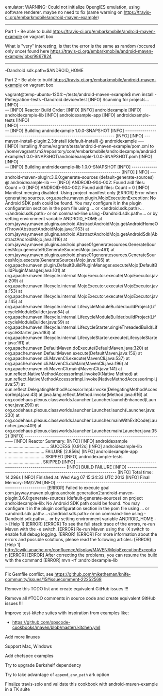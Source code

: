 
emulator: WARNING: Could not initialize OpenglES emulation, using software renderer.
maybe no need to fix (same warning on https://travis-ci.org/embarkmobile/android-maven-example)

---

Part 1 - Be able to build https://travis-ci.org/embarkmobile/android-maven-example on vagrant box


What is "very" interesting, is that the error is the same as random (occured only once) found here
https://travis-ci.org/embarkmobile/android-maven-example/jobs/9867824

--------

-Dandroid.sdk.path=$ANDROID_HOME

Part 2 - Be able to build https://travis-ci.org/embarkmobile/android-maven-example on vagrant box

vagrant@temp-ubuntu-1204:~/tests/android-maven-example$ mvn install -Pintegration-tests -Dandroid.device=test
[INFO] Scanning for projects...
[INFO] ------------------------------------------------------------------------
[INFO] Reactor Build Order:
[INFO] 
[INFO] androidexample
[INFO] androidexample-lib
[INFO] androidexample-app
[INFO] androidexample-tests
[INFO]                                                                         
[INFO] ------------------------------------------------------------------------
[INFO] Building androidexample 1.0.0-SNAPSHOT
[INFO] ------------------------------------------------------------------------
[INFO] 
[INFO] --- maven-install-plugin:2.3:install (default-install) @ androidexample ---
[INFO] Installing /home/vagrant/tests/android-maven-example/pom.xml to /home/vagrant/.m2/repository/com/embarkmobile/androidexample/androidexample/1.0.0-SNAPSHOT/androidexample-1.0.0-SNAPSHOT.pom
[INFO]                                                                         
[INFO] ------------------------------------------------------------------------
[INFO] Building androidexample-lib 1.0.0-SNAPSHOT
[INFO] ------------------------------------------------------------------------
[INFO] 
[INFO] --- android-maven-plugin:3.6.0:generate-sources (default-generate-sources) @ androidexample-lib ---
[INFO] ANDROID-904-002: Found aidl files: Count = 0
[INFO] ANDROID-904-002: Found aidl files: Count = 0
[INFO] Manifest merging disabled. Using project manifest only
[ERROR] Error when generating sources.
org.apache.maven.plugin.MojoExecutionException: No Android SDK path could be found. You may configure it in the plugin configuration section in the pom file using <sdk><path>...</path></sdk> or <properties><android.sdk.path>...</android.sdk.path></properties> or on command-line using -Dandroid.sdk.path=... or by setting environment variable ANDROID_HOME
	at com.jayway.maven.plugins.android.AbstractAndroidMojo.getAndroidHomeOrThrow(AbstractAndroidMojo.java:1163)
	at com.jayway.maven.plugins.android.AbstractAndroidMojo.getAndroidSdk(AbstractAndroidMojo.java:1116)
	at com.jayway.maven.plugins.android.phase01generatesources.GenerateSourcesMojo.generateR(GenerateSourcesMojo.java:461)
	at com.jayway.maven.plugins.android.phase01generatesources.GenerateSourcesMojo.execute(GenerateSourcesMojo.java:195)
	at org.apache.maven.plugin.DefaultBuildPluginManager.executeMojo(DefaultBuildPluginManager.java:101)
	at org.apache.maven.lifecycle.internal.MojoExecutor.execute(MojoExecutor.java:209)
	at org.apache.maven.lifecycle.internal.MojoExecutor.execute(MojoExecutor.java:153)
	at org.apache.maven.lifecycle.internal.MojoExecutor.execute(MojoExecutor.java:145)
	at org.apache.maven.lifecycle.internal.LifecycleModuleBuilder.buildProject(LifecycleModuleBuilder.java:84)
	at org.apache.maven.lifecycle.internal.LifecycleModuleBuilder.buildProject(LifecycleModuleBuilder.java:59)
	at org.apache.maven.lifecycle.internal.LifecycleStarter.singleThreadedBuild(LifecycleStarter.java:183)
	at org.apache.maven.lifecycle.internal.LifecycleStarter.execute(LifecycleStarter.java:161)
	at org.apache.maven.DefaultMaven.doExecute(DefaultMaven.java:320)
	at org.apache.maven.DefaultMaven.execute(DefaultMaven.java:156)
	at org.apache.maven.cli.MavenCli.execute(MavenCli.java:537)
	at org.apache.maven.cli.MavenCli.doMain(MavenCli.java:196)
	at org.apache.maven.cli.MavenCli.main(MavenCli.java:141)
	at sun.reflect.NativeMethodAccessorImpl.invoke0(Native Method)
	at sun.reflect.NativeMethodAccessorImpl.invoke(NativeMethodAccessorImpl.java:57)
	at sun.reflect.DelegatingMethodAccessorImpl.invoke(DelegatingMethodAccessorImpl.java:43)
	at java.lang.reflect.Method.invoke(Method.java:616)
	at org.codehaus.plexus.classworlds.launcher.Launcher.launchEnhanced(Launcher.java:290)
	at org.codehaus.plexus.classworlds.launcher.Launcher.launch(Launcher.java:230)
	at org.codehaus.plexus.classworlds.launcher.Launcher.mainWithExitCode(Launcher.java:409)
	at org.codehaus.plexus.classworlds.launcher.Launcher.main(Launcher.java:352)
[INFO] ------------------------------------------------------------------------
[INFO] Reactor Summary:
[INFO] 
[INFO] androidexample .................................... SUCCESS [0.912s]
[INFO] androidexample-lib ................................ FAILURE [2.856s]
[INFO] androidexample-app ................................ SKIPPED
[INFO] androidexample-tests .............................. SKIPPED
[INFO] ------------------------------------------------------------------------
[INFO] BUILD FAILURE
[INFO] ------------------------------------------------------------------------
[INFO] Total time: 14.296s
[INFO] Finished at: Wed Aug 07 15:34:33 UTC 2013
[INFO] Final Memory: 9M/27M
[INFO] ------------------------------------------------------------------------
[ERROR] Failed to execute goal com.jayway.maven.plugins.android.generation2:android-maven-plugin:3.6.0:generate-sources (default-generate-sources) on project androidexample-lib: No Android SDK path could be found. You may configure it in the plugin configuration section in the pom file using <sdk><path>...</path></sdk> or <properties><android.sdk.path>...</android.sdk.path></properties> or on command-line using -Dandroid.sdk.path=... or by setting environment variable ANDROID_HOME -> [Help 1]
[ERROR] 
[ERROR] To see the full stack trace of the errors, re-run Maven with the -e switch.
[ERROR] Re-run Maven using the -X switch to enable full debug logging.
[ERROR] 
[ERROR] For more information about the errors and possible solutions, please read the following articles:
[ERROR] [Help 1] http://cwiki.apache.org/confluence/display/MAVEN/MojoExecutionException
[ERROR] 
[ERROR] After correcting the problems, you can resume the build with the command
[ERROR]   mvn <goals> -rf :androidexample-lib


--------

Fix Gemfile conflict, see https://github.com/miketheman/knife-community/issues/15#issuecomment-22252568

Remove this TODO list and create equivalent GitHub issues !!!

Remove all #TODO comments in source code and create equivalent GitHub issues !!!

Improve test-kitche suites with inspiration from examples like:
 * https://github.com/opscode-cookbooks/maven/blob/master/.kitchen.yml

Add more linuxes

Support Mac, Windows

Add chefspec examples

Try to upgrade Berkshelf dependency

Try to take advantage of `append_env_path` ark option

Finalize travis-solo and validate this cookbook with android-maven-example in a TK suite

